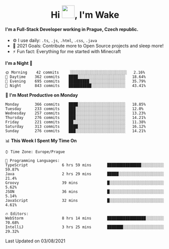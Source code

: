 <h1 align="center">Hi <img src="https://raw.githubusercontent.com/MrWakeCZ/MrWakeCZ/master/Hi.gif" width="40px" />, I'm Wake</h1>

#### I'm a Full-Stack Developer working in Prague, Czech republic.
- ⚙️ I use daily: `.ts`, `.js`, `.html`, `.css`, `.java`
- 🥅 2021 Goals: Contribute more to Open Source projects and sleep more!
- ⚡ Fun fact: Everything for me started with Minecraft

<!--START_SECTION:waka-->
**I'm a Night 🦉** 

```text
🌞 Morning    42 commits     ░░░░░░░░░░░░░░░░░░░░░░░░░   2.16% 
🌆 Daytime    362 commits    ████░░░░░░░░░░░░░░░░░░░░░   18.64% 
🌃 Evening    695 commits    █████████░░░░░░░░░░░░░░░░   35.79% 
🌙 Night      843 commits    ██████████░░░░░░░░░░░░░░░   43.41%

```
📅 **I'm Most Productive on Monday** 

```text
Monday       366 commits    ████░░░░░░░░░░░░░░░░░░░░░   18.85% 
Tuesday      233 commits    ███░░░░░░░░░░░░░░░░░░░░░░   12.0% 
Wednesday    257 commits    ███░░░░░░░░░░░░░░░░░░░░░░   13.23% 
Thursday     276 commits    ███░░░░░░░░░░░░░░░░░░░░░░   14.21% 
Friday       221 commits    ██░░░░░░░░░░░░░░░░░░░░░░░   11.38% 
Saturday     313 commits    ████░░░░░░░░░░░░░░░░░░░░░   16.12% 
Sunday       276 commits    ███░░░░░░░░░░░░░░░░░░░░░░   14.21%

```


📊 **This Week I Spent My Time On** 

```text
⌚︎ Time Zone: Europe/Prague

💬 Programming Languages: 
TypeScript               6 hrs 59 mins       ███████████████░░░░░░░░░░   59.87% 
Java                     2 hrs 29 mins       █████░░░░░░░░░░░░░░░░░░░░   21.4% 
Groovy                   39 mins             █░░░░░░░░░░░░░░░░░░░░░░░░   5.62% 
JSON                     36 mins             █░░░░░░░░░░░░░░░░░░░░░░░░   5.14% 
JavaScript               32 mins             █░░░░░░░░░░░░░░░░░░░░░░░░   4.61%

🔥 Editors: 
WebStorm                 8 hrs 14 mins       █████████████████░░░░░░░░   70.68% 
IntelliJ                 3 hrs 25 mins       ███████░░░░░░░░░░░░░░░░░░   29.32%

```


 Last Updated on 03/08/2021
<!--END_SECTION:waka-->
